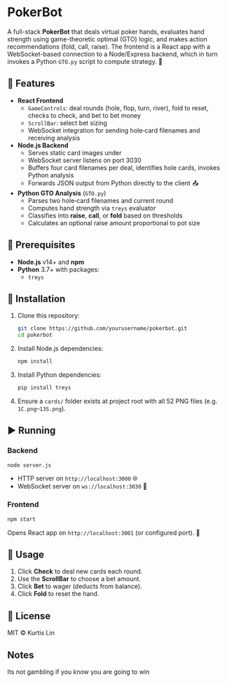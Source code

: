 # PokerBot

A full-stack **PokerBot** that deals virtual poker hands, evaluates hand strength using game-theoretic optimal (GTO) logic, and makes action recommendations (fold, call, raise). The frontend is a React app with a WebSocket-based connection to a Node/Express backend, which in turn invokes a Python `GTO.py` script to compute strategy. 🚀

## 🌟 Features
- **React Frontend**
  - `GameControls`: deal rounds (hole, flop, turn, river), fold to reset, checks to check, and bet to bet money
  - `ScrollBar`: select bet sizing
  - WebSocket integration for sending hole‑card filenames and receiving analysis
- **Node.js Backend**
  - Serves static card images under 
  - WebSocket server listens on port 3030 
  - Buffers four card filenames per deal, identifies hole cards, invokes Python analysis 
  - Forwards JSON output from Python directly to the client 📤
- **Python GTO Analysis** (`GTO.py`)
  - Parses two hole‑card filenames and current round 
  - Computes hand strength via `treys` evaluator 
  - Classifies into **raise**, **call**, or **fold** based on thresholds
  - Calculates an optional raise amount proportional to pot size

## 🔧 Prerequisites
- **Node.js** v14+ and **npm**
- **Python** 3.7+ with packages:
  - `treys`

## 🚀 Installation
1. Clone this repository:
   ```bash
   git clone https://github.com/yourusername/pokerbot.git
   cd pokerbot
   ```
2. Install Node.js dependencies:
   ```bash
   npm install
   ```
3. Install Python dependencies:
   ```bash
   pip install treys
   ```
4. Ensure a `cards/` folder exists at project root with all 52 PNG files (e.g. `1C.png`–`13S.png`).

## ▶️ Running
### Backend
```bash
node server.js
```
- HTTP server on `http://localhost:3000` 🌐
- WebSocket server on `ws://localhost:3030` 🔌

### Frontend
```bash
npm start
```
Opens React app on `http://localhost:3001` (or configured port). 🎨

## 🎲 Usage
1. Click **Check** to deal new cards each round.
2. Use the **ScrollBar** to choose a bet amount.
3. Click **Bet** to wager (deducts from balance).
4. Click **Fold** to reset the hand.

## 📜 License
MIT © Kurtis Lin 

## Notes
Its not gambling if you know you are going to win
